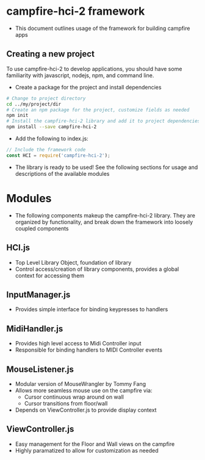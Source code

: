 # campfire-hci-2 framework
- This document outlines usage of the framework for building campfire apps

## Creating a new project
To use campfire-hci-2 to develop applications, you should have some familiarity with javascript, nodejs, npm, and command line.

- Create a package for the project and install dependencies
```bash
# Change to project directory
cd ../my/project/dir
# Create an npm package for the project, customize fields as needed
npm init
# Install the campfire-hci-2 library and add it to project dependencies
npm install --save campfire-hci-2
```
- Add the following to index.js:
```javascript
// Include the framework code
const HCI = require('campfire-hci-2');
```

- The library is ready to be used! See the following sections for usage and descriptions of the available modules

# Modules
- The following components makeup the campfire-hci-2 library. They are organized by functionality, and break down the framework into loosely coupled components

## HCI.js
- Top Level Library Object, foundation of library
- Control access/creation of library components, provides a global context for accessing them

## InputManager.js
- Provides simple interface for binding keypresses to handlers

## MidiHandler.js
- Provides high level access to Midi Controller input
- Responsible for binding handlers to MIDI Controller events

## MouseListener.js
- Modular version of MouseWrangler by Tommy Fang
- Allows more seamless mouse use on the campfire via:
    - Cursor continuous wrap around on wall
    - Cursor transitions from floor/wall
- Depends on ViewController.js to provide display context

## ViewController.js
- Easy management for the Floor and Wall views on the campfire
- Highly paramatized to allow for customization as needed
